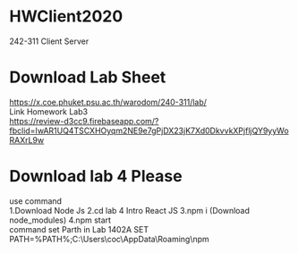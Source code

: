 # HWClient2020
242-311 Client Server
# Download Lab Sheet
https://x.coe.phuket.psu.ac.th/warodom/240-311/lab/ <br/>
Link Homework Lab3<br/>
https://review-d3cc9.firebaseapp.com/?fbclid=IwAR1UQ4TSCXHOyqm2NE9e7gPjDX23jK7Xd0DkvvkXPjfljQY9yyWoRAXrL9w
# Download lab 4 Please 
use command<br/>
1.Download Node Js
2.cd lab 4 Intro React JS
3.npm i (Download node_modules)
4.npm start
<br/>command set Parth in Lab 1402A
SET PATH=%PATH%;C:\Users\coc\AppData\Roaming\npm
